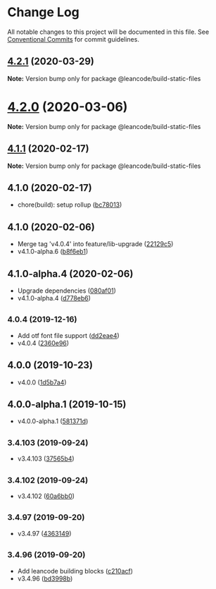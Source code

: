 # Change Log

All notable changes to this project will be documented in this file.
See [Conventional Commits](https://conventionalcommits.org) for commit guidelines.

<a name="4.2.1"></a>
## [4.2.1](https://bitbucket.org/projects/leancode-team/repos/core-js-library/compare/diff?targetBranch=refs%2Ftags%2Fv4.2.0&sourceBranch=refs%2Ftags%2Fv4.2.1) (2020-03-29)

**Note:** Version bump only for package @leancode/build-static-files





<a name="4.2.0"></a>
# [4.2.0](https://bitbucket.org/projects/leancode-team/repos/core-js-library/compare/diff?targetBranch=refs%2Ftags%2Fv4.1.2&sourceBranch=refs%2Ftags%2Fv4.2.0) (2020-03-06)

**Note:** Version bump only for package @leancode/build-static-files





<a name="4.1.1"></a>
## [4.1.1](https://bitbucket.org/projects/leancode-team/repos/core-js-library/compare/diff?targetBranch=refs%2Ftags%2Fv4.1.0&sourceBranch=refs%2Ftags%2Fv4.1.1) (2020-02-17)

**Note:** Version bump only for package @leancode/build-static-files





## 4.1.0 (2020-02-17)

* chore(build): setup rollup ([bc78013](https://bitbucket.org/leancode-team/core-js-library/commits/bc78013))



## 4.1.0 (2020-02-06)

* Merge tag 'v4.0.4' into feature/lib-upgrade ([22129c5](https://bitbucket.org/leancode-team/core-js-library/commits/22129c5))
* v4.1.0-alpha.6 ([b8f6eb1](https://bitbucket.org/leancode-team/core-js-library/commits/b8f6eb1))



## 4.1.0-alpha.4 (2020-02-06)

* Upgrade dependencies ([080af01](https://bitbucket.org/leancode-team/core-js-library/commits/080af01))
* v4.1.0-alpha.4 ([d778eb6](https://bitbucket.org/leancode-team/core-js-library/commits/d778eb6))



## <small>4.0.4 (2019-12-16)</small>

* Add otf font file support ([dd2eae4](https://bitbucket.org/leancode-team/core-js-library/commits/dd2eae4))
* v4.0.4 ([2360e96](https://bitbucket.org/leancode-team/core-js-library/commits/2360e96))



## 4.0.0 (2019-10-23)

* v4.0.0 ([1d5b7a4](https://bitbucket.org/leancode-team/core-js-library/commits/1d5b7a4))



## 4.0.0-alpha.1 (2019-10-15)

* v4.0.0-alpha.1 ([581371d](https://bitbucket.org/leancode-team/core-js-library/commits/581371d))



## <small>3.4.103 (2019-09-24)</small>

* v3.4.103 ([37565b4](https://bitbucket.org/leancode-team/core-js-library/commits/37565b4))



## <small>3.4.102 (2019-09-24)</small>

* v3.4.102 ([60a6bb0](https://bitbucket.org/leancode-team/core-js-library/commits/60a6bb0))



## <small>3.4.97 (2019-09-20)</small>

* v3.4.97 ([4363149](https://bitbucket.org/leancode-team/core-js-library/commits/4363149))



## <small>3.4.96 (2019-09-20)</small>

* Add leancode building blocks ([c210acf](https://bitbucket.org/leancode-team/core-js-library/commits/c210acf))
* v3.4.96 ([bd3998b](https://bitbucket.org/leancode-team/core-js-library/commits/bd3998b))
